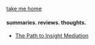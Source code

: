 [take me home](/index.md)  
  
  
#### summaries. reviews. thoughts.  

- [The Path to Insight Mediation](/books/insight_meditation.md)